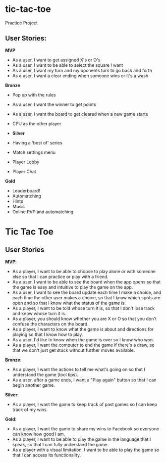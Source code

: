# tic-tac-toe

Practice Project

## User Stories:

**MVP**
- As a user, I want to get assigned X's or O's
- As a user, I want to be able to select the square I want
- As a user, I want my turn and my oponents turn to go back and forth
- As a user, I want a clear ending when someone wins or it's a wash

**Bronze**
- Pop up with the rules
- As a user, I want the winner to get points
- As a user, I want the board to get cleared when a new game starts
- CPU as the other player

- **Silver**
- Having a 'best of' series
- Match settings menu
- Player Lobby
- Player Chat

**Gold**
- Leaderboard!
- Automatching
- Hints
- Music
- Online PVP and automatching



# Tic Tac Toe

## User Stories

**MVP**:

- As a player, I want to be able to choose to play alone or with someone else so that I can practice or play with a friend.
- As a user, I want to be able to see the board when the app opens so that the game is easy and intuitive to play the game on the app.
- As a user, I want to see the board update each time I make a choice, and each time the other user makes a choice, so that I know which spots are open and so that I know what the status of the game is.
- As a player, I want to be told whose turn it is, so that I don't lose track and know whose turn it is.
- As a player, you should know whether you are X or O so that you don't confuse the characters on the board.
- As a player, I want to know what the game is about and directions for playing so that I know how to play.
- As a user, I'd like to know when the game is over so I know who won.
- As a player, I want the computer to end the game if there's a draw, so that we don't just get stuck without further moves available.

**Bronze**:

- As a player, I want the actions to tell me what's going on so that I understand the game (tool tips).
- As a user, after a game ends, I want a "Play again" button so that I can begin another game.

**Silver**:

- As a player, I want the game to keep track of past games so I can keep track of my wins.

**Gold**:

- As a player, I want the game to share my wins to Facebook so everyone can know how good I am.
- As a player, I want to be able to play the game in the language that I speak, so that I can fully understand the game.
- As a player with a visual limitation, I want to be able to play the game so that I can access its functionality.